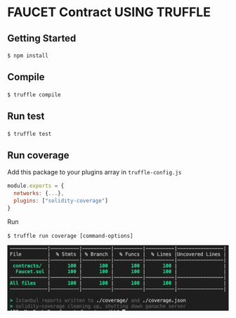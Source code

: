 # FAUCET Contract USING TRUFFLE

## Getting Started

`$ npm install`

## Compile

`$ truffle compile`

## Run test

`$ truffle test`

## Run coverage

Add this package to your plugins array in `truffle-config.js`

```js
module.exports = {
  networks: {...},
  plugins: ["solidity-coverage"]
}
```

Run

`$ truffle run coverage [command-options]`

![coverage](./coverage.png)
